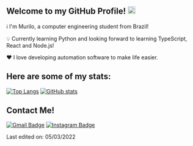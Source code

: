 <h2>Welcome to my GitHub Profile! <img src='https://i.pinimg.com/originals/17/07/46/17074670b1d2d663fe3521a03f40c37c.gif' width=20px></img></h2>

ℹ️ I'm Murilo, a computer engineering student from Brazil!

💡 Currently learning Python and looking forward to learning TypeScript, React and Node.js!

❤️ I love developing automation software to make life easier.

<h2> Here are some of my stats: </h2>

[![Top Langs](https://github-readme-stats.vercel.app/api/top-langs/?username=murilo-weyne&theme=tokyonight&hide=shell)](https://github.com/murilo-weyne/github-readme-stats)
[![GitHub stats](https://github-readme-stats.vercel.app/api?username=murilo-weyne&show_icons=true&theme=tokyonight)](https://github.com/murilo-weyne/github-readme-stats)

<h2> Contact Me! </h2>

[![Gmail Badge](https://img.shields.io/badge/-muriloweyne1@gmail.com-blue?style=flat-roundedrectangle&logo=Gmail&logoColor=white&link=mailto:muriloweyne1@gmail.com)](muriloweyne1@gmail.com)
[![Instagram Badge](https://img.shields.io/badge/-muriloprd-E4405F?style=flat-roundedrectangle&logo=instagram&logoColor=white&link=https://www.instagram.com/muriloprd/)](https://www.instagram.com/muriloprd/)

Last edited on: 05/03/2022
